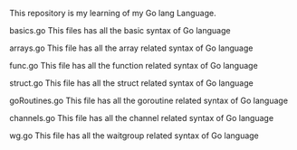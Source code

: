 This repository is my learning of my Go lang Language.

basics.go
This files has all the basic syntax of Go language

arrays.go
This file has all the array related syntax of Go language

func.go
This file has all the function related syntax of Go language

struct.go
This file has all the struct related syntax of Go language

goRoutines.go
This file has all the goroutine related syntax of Go language

channels.go
This file has all the channel related syntax of Go language

wg.go
This file has all the waitgroup related syntax of Go language
